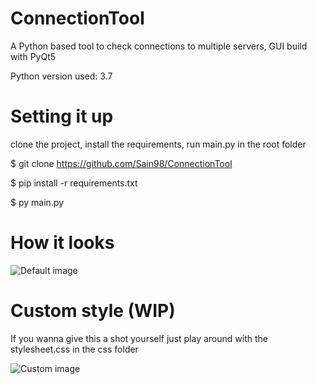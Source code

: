 # ConnectionTool
A Python based tool to check connections to multiple servers, GUI build with PyQt5

Python version used: 3.7

# Setting it up
clone the project, install the requirements, run main.py in the root folder

$ git clone https://github.com/Sain98/ConnectionTool

$ pip install -r requirements.txt

$ py main.py

# How it looks
![Default image](https://i.imgur.com/nLOASdp.png)

# Custom style (WIP)
If you wanna give this a shot yourself just play around with the stylesheet.css in the css folder

![Custom image](https://i.imgur.com/KgaUlK3.png)
